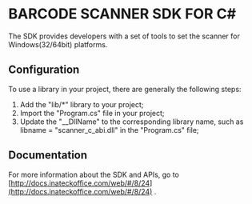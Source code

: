 # BARCODE SCANNER SDK FOR C#
The SDK provides developers with a set of tools to set the scanner for Windows(32/64bit) platforms.

## Configuration
To use a library in your project, there are generally the following steps:
1. Add the "lib/*" library to your project;
2. Import the "Program.cs" file in your project;
3. Update the "__DllName" to the corresponding library name, such as libname = "scanner_c_abi.dll" in the "Program.cs" file;

## Documentation
For more information about the SDK and APIs, go to [http://docs.inateckoffice.com/web/#/8/24](http://docs.inateckoffice.com/web/#/8/24) .
